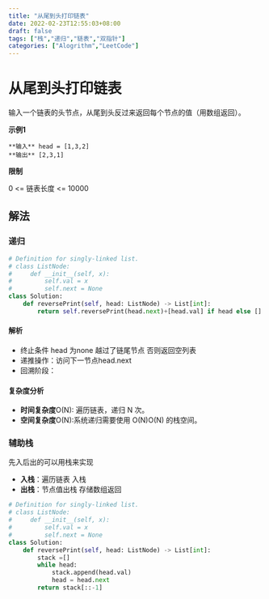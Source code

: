 ```yaml
---
title: "从尾到头打印链表"
date: 2022-02-23T12:55:03+08:00
draft: false
tags: ["栈","递归","链表","双指针"]
categories: ["Alogrithm","LeetCode"]
---
```


# 从尾到头打印链表

输入一个链表的头节点，从尾到头反过来返回每个节点的值（用数组返回）。

**示例1**

```
**输入** head = [1,3,2]
**输出** [2,3,1]
```

**限制**

0 <= 链表长度 <= 10000

## 解法

### 递归

```python
# Definition for singly-linked list.
# class ListNode:
#     def __init__(self, x):
#         self.val = x
#         self.next = None
class Solution:
    def reversePrint(self, head: ListNode) -> List[int]:
        return self.reversePrint(head.next)+[head.val] if head else []
```

#### 解析

- 终止条件 head 为none 越过了链尾节点 否则返回空列表
- 递推操作：访问下一节点head.next
- 回溯阶段：

#### 复杂度分析

- **时间复杂度**O(N): 遍历链表，递归 N 次。
- **空间复杂度**O(N):系统递归需要使用 O(N)O(N) 的栈空间。


### 辅助栈

先入后出的可以用栈来实现

- **入栈**：遍历链表 入栈
- **出栈**：节点值出栈 存储数组返回

```python
# Definition for singly-linked list.
# class ListNode:
#     def __init__(self, x):
#         self.val = x
#         self.next = None
class Solution:
    def reversePrint(self, head: ListNode) -> List[int]:
        stack =[]
        while head:
            stack.append(head.val)
            head = head.next
        return stack[::-1]
```